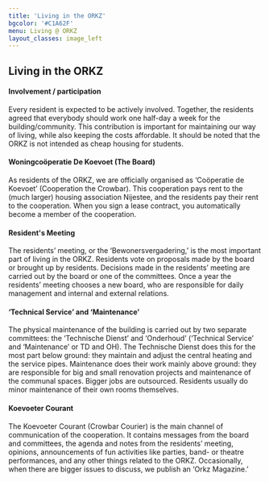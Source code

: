 ```yaml
---
title: 'Living in the ORKZ'
bgcolor: '#C1A62F'
menu: Living @ ORKZ
layout_classes: image_left
---
```


Living in the ORKZ
------------------

#### Involvement / participation
Every resident is expected to be actively involved. Together, the residents agreed that everybody should work one half-day a week for the building/community. This contribution is important for maintaining our way of living, while also keeping the costs affordable. It should be noted that the ORKZ is not intended as cheap housing for students. 

#### Woningcoöperatie De Koevoet (The Board)
As residents of the ORKZ, we are officially organised as ‘Coöperatie de Koevoet’ (Cooperation the Crowbar). This cooperation pays rent to the (much larger) housing association Nijestee, and the residents pay their rent to the cooperation. When you sign a lease contract, you automatically become a member of the cooperation. 

#### Resident's Meeting 
The residents’ meeting, or the ‘Bewonersvergadering,’ is the most important part of living in the ORKZ. Residents vote on proposals made by the board or brought up by residents. Decisions made in the residents’ meeting are carried out by the board or one of the committees. Once a year the residents’ meeting chooses a new board, who are responsible for daily management and internal and external relations.

#### ‘Technical Service’ and ‘Maintenance’
The physical maintenance of the building is carried out by two separate committees: the ‘Technische Dienst’  and ‘Onderhoud’ (‘Technical Service’ and ‘Maintenance’ or TD and OH). The Technische Dienst does this for the most part below ground: they maintain and adjust the central heating and the service pipes. Maintenance does their work mainly above ground: they are responsible for big and small renovation projects and maintenance of the communal spaces. Bigger jobs are outsourced. Residents usually do minor maintenance of their own rooms themselves.

#### Koevoeter Courant
The Koevoeter Courant (Crowbar Courier) is the main channel of communication of the cooperation. It contains messages from the board and committees, the agenda and notes from the residents’ meeting, opinions, announcements of fun activities like parties, band- or theatre performances, and any other things related to the ORKZ. Occasionally, when there are bigger issues to discuss, we publish an ‘Orkz Magazine.’
